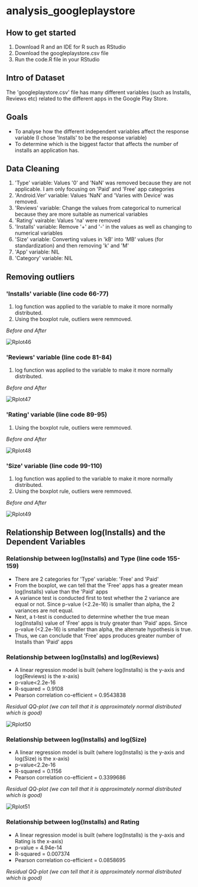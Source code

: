 # analysis_googleplaystore

## How to get started 
1. Download R and an IDE for R such as RStudio 
2. Download the googleplaystore.csv file 
3. Run the code.R file in your RStudio 

## Intro of Dataset
The 'googleplaystore.csv' file has many different variables (such as Installs, Reviews etc) related to the different apps in the Google Play Store.

## Goals 
* To analyse how the different independent variables affect the response variable (I chose 'Installs' to be the response variable)
* To determine which is the biggest factor that affects the number of installs an application has. 

## Data Cleaning 
1. 'Type' variable: Values '0' and 'NaN' was removed because they are not applicable. I am only focusing on 'Paid' and 'Free' app categories
2. 'Android.Ver' variable: Values 'NaN' and 'Varies with Device' was removed. 
3. 'Reviews' variable: Change the values from categorical to numerical because they are more suitable as numerical variables
4. 'Rating' vairable: Values 'na' were removed 
5. 'Installs' variable: Remove '+' and '-' in the values as well as changing to numerical variables 
6. 'Size' variable: Converting values in 'kB' into 'MB' values (for standardization) and then removing 'k' and 'M' 
7. 'App' variable: NIL 
8. 'Category' variable: NIL 

## Removing outliers 

### 'Installs' variable (line code 66-77)
1. log function was applied to the variable to make it more normally distributed. 
2. Using the boxplot rule, outliers were remmoved. 

*Before and After*

![Rplot46](https://user-images.githubusercontent.com/81233513/114515006-79e02380-9c6e-11eb-8b59-84dfca9d366b.png)

### 'Reviews' variable (line code 81-84) 
1. log function was applied to the variable to make it more normally distributed. 

*Before and After*

![Rplot47](https://user-images.githubusercontent.com/81233513/114515683-32a66280-9c6f-11eb-81e7-e48a3ebb751e.png)

### 'Rating' variable (line code 89-95)
1. Using the boxplot rule, outliers were remmoved. 

*Before and After*

![Rplot48](https://user-images.githubusercontent.com/81233513/114515687-33d78f80-9c6f-11eb-98ed-f3fe74dc6e8c.png)

### 'Size' variable (line code 99-110) 
1. log function was applied to the variable to make it more normally distributed. 
2. Using the boxplot rule, outliers were remmoved. 

*Before and After*

![Rplot49](https://user-images.githubusercontent.com/81233513/114515690-33d78f80-9c6f-11eb-9dc4-017f9dfdd4b7.png)

## Relationship Between log(Installs) and the Dependent Variables 

### Relationship between log(Installs) and Type (line code 155-159)
* There are 2 categories for 'Type' variable: 'Free' and 'Paid'
* From the boxplot, we can tell that the 'Free' apps has a greater mean log(Installs) value than the 'Paid' apps 
* A variance test is conducted first to test whether the 2 variance are equal or not. Since p-value (<2.2e-16) is smaller than alpha, the 2 variances are not equal. 
* Next, a t-test is conducted to determine whether the true mean log(Installs) value of 'Free' apps is truly greater than 'Paid' apps. Since p-value (<2.2e-16) is smaller than alpha, the alternate hypothesis is true. 
* Thus, we can conclude that 'Free' apps produces greater number of Installs than 'Paid' apps 

### Relationship between log(Installs) and log(Reviews) 
* A linear regression model is built (where log(Installs) is the y-axis and log(Reviews) is the x-axis) 
* p-value<2.2e-16
* R-squared = 0.9108
* Pearson correlation co-efficient = 0.9543838

*Residual QQ-plot (we can tell that it is approximately normal distributed which is good)*

![Rplot50](https://user-images.githubusercontent.com/81233513/114528779-e281cd00-9c7b-11eb-89d2-e2ec44865951.png)

### Relationship between log(Installs) and log(Size) 
* A linear regression model is built (where log(Installs) is the y-axis and log(Size) is the x-axis) 
* p-value<2.2e-16
* R-squared = 0.1156 
* Pearson correlation co-efficient = 0.3399686

*Residual QQ-plot (we can tell that it is approximately normal distributed which is good)*

![Rplot51](https://user-images.githubusercontent.com/81233513/114529389-7a7fb680-9c7c-11eb-9441-51a770cccdf2.png)

### Relationship between log(Installs) and Rating 
* A linear regression model is built (where log(Installs) is the y-axis and Rating is the x-axis) 
* p-value = 4.94e-14
* R-squared = 0.007374
* Pearson correlation co-efficient = 0.0858695 

*Residual QQ-plot (we can tell that it is approximately normal distributed which is good)*


